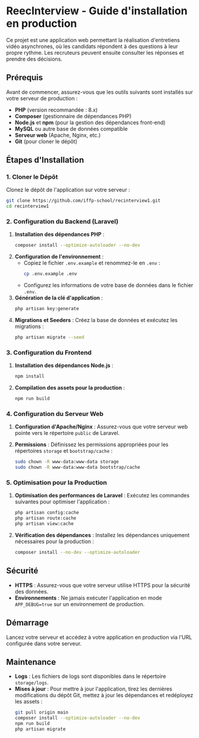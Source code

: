 
# ReecInterview - Guide d'installation en production

Ce projet est une application web permettant la réalisation d'entretiens vidéo asynchrones, où les candidats répondent à des questions à leur propre rythme. Les recruteurs peuvent ensuite consulter les réponses et prendre des décisions.

## Prérequis

Avant de commencer, assurez-vous que les outils suivants sont installés sur votre serveur de production :

- **PHP** (version recommandée : 8.x)
- **Composer** (gestionnaire de dépendances PHP)
- **Node.js** et **npm** (pour la gestion des dépendances front-end)
- **MySQL** ou autre base de données compatible
- **Serveur web** (Apache, Nginx, etc.)
- **Git** (pour cloner le dépôt)

## Étapes d'Installation

### 1. Cloner le Dépôt

Clonez le dépôt de l'application sur votre serveur :
```bash
git clone https://github.com/iffp-school/recinterview1.git
cd recinterview1
```

### 2. Configuration du Backend (Laravel)

1. **Installation des dépendances PHP** :
   ```bash
   composer install --optimize-autoloader --no-dev
   ```
2. **Configuration de l'environnement** :
   - Copiez le fichier `.env.example` et renommez-le en `.env` :
     ```bash
     cp .env.example .env
     ```
   - Configurez les informations de votre base de données dans le fichier `.env`.
3. **Génération de la clé d'application** :
   ```bash
   php artisan key:generate
   ```
4. **Migrations et Seeders** :
   Créez la base de données et exécutez les migrations :
   ```bash
   php artisan migrate --seed
   ```

### 3. Configuration du Frontend

1. **Installation des dépendances Node.js** :
   ```bash
   npm install
   ```
2. **Compilation des assets pour la production** :
   ```bash
   npm run build
   ```

### 4. Configuration du Serveur Web

1. **Configuration d'Apache/Nginx** :
   Assurez-vous que votre serveur web pointe vers le répertoire `public` de Laravel.

2. **Permissions** :
   Définissez les permissions appropriées pour les répertoires `storage` et `bootstrap/cache` :
   ```bash
   sudo chown -R www-data:www-data storage
   sudo chown -R www-data:www-data bootstrap/cache
   ```

### 5. Optimisation pour la Production

1. **Optimisation des performances de Laravel** :
   Exécutez les commandes suivantes pour optimiser l'application :
   ```bash
   php artisan config:cache
   php artisan route:cache
   php artisan view:cache
   ```

2. **Vérification des dépendances** :
   Installez les dépendances uniquement nécessaires pour la production :
   ```bash
   composer install --no-dev --optimize-autoloader
   ```

## Sécurité

- **HTTPS** : Assurez-vous que votre serveur utilise HTTPS pour la sécurité des données.
- **Environnements** : Ne jamais exécuter l'application en mode `APP_DEBUG=true` sur un environnement de production.

## Démarrage

Lancez votre serveur et accédez à votre application en production via l'URL configurée dans votre serveur.

## Maintenance

- **Logs** : Les fichiers de logs sont disponibles dans le répertoire `storage/logs`.
- **Mises à jour** : Pour mettre à jour l'application, tirez les dernières modifications du dépôt Git, mettez à jour les dépendances et redéployez les assets :
   ```bash
   git pull origin main
   composer install --optimize-autoloader --no-dev
   npm run build
   php artisan migrate
   ```
